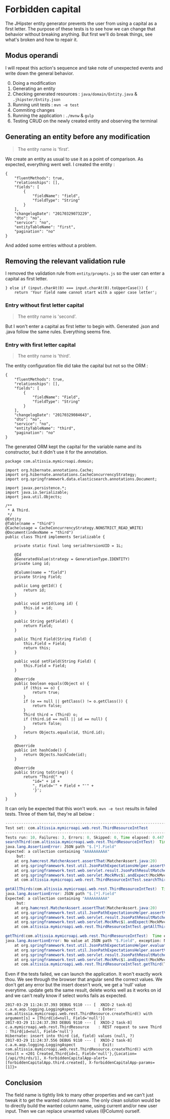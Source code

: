# Forbidden capital

The JHipster entity generator prevents the user from using a capital as a first letter.
The purpose of these tests is to see how we can change that behavior without breaking anything.
But first we'll do break things, see what's broken and how to repair it.

## Modus operandi

I will repeat this action's sequence and take note of unexpected events and write down the general behavior.

0. Doing a modification
1. Generating an entity 
2. Checking generated resources : `java/domain/Entity.java` & `.jhipster/Entity.json`
3. Running unit tests : `mvn -e test`
4. Commiting changes
5. Running the application : `./mvnw` & `gulp`
6. Testing CRUD on the newly created entity and observing the terminal

## Generating an entity before any modification

> The entity name is 'first'.

We create an entity as usual to use it as a point of comparison.
As expected, everything went well. I created the entity :
```
{
    "fluentMethods": true,
    "relationships": [],
    "fields": [
        {
            "fieldName": "field",
            "fieldType": "String"
        }
    ],
    "changelogDate": "20170329073229",
    "dto": "no",
    "service": "no",
    "entityTableName": "first",
    "pagination": "no"
}
```
And added some entries without a problem.

## Removing the relevant validation rule

I removed the validation rule from `entity/prompts.js` so the user can enter a capital as first letter.
```
} else if (input.charAt(0) === input.charAt(0).toUpperCase()) {
    return 'Your field name cannot start with a upper case letter';
```

### Entry without first letter capital

> The entity name is 'second'.

But I won't enter a capital as first letter to begin with.
Generated .json and .java follow the same rules.
Everything seems fine.

### Entry **with** first letter capital

> The entity name is 'third'.

The entity configuration file did take the capital but not so the ORM : 
```
{
    "fluentMethods": true,
    "relationships": [],
    "fields": [
        {
            "fieldName": "Field",
            "fieldType": "String"
        }
    ],
    "changelogDate": "20170329084643",
    "dto": "no",
    "service": "no",
    "entityTableName": "third",
    "pagination": "no"
}
```

The generated ORM kept the capital for the variable name and its constructor,
but it didn't use it for the annotation.

```
package com.altissia.mymicroapi.domain;

import org.hibernate.annotations.Cache;
import org.hibernate.annotations.CacheConcurrencyStrategy;
import org.springframework.data.elasticsearch.annotations.Document;

import javax.persistence.*;
import java.io.Serializable;
import java.util.Objects;

/**
 * A Third.
 */
@Entity
@Table(name = "third")
@Cache(usage = CacheConcurrencyStrategy.NONSTRICT_READ_WRITE)
@Document(indexName = "third")
public class Third implements Serializable {

    private static final long serialVersionUID = 1L;

    @Id
    @GeneratedValue(strategy = GenerationType.IDENTITY)
    private Long id;

    @Column(name = "field")
    private String Field;

    public Long getId() {
        return id;
    }

    public void setId(Long id) {
        this.id = id;
    }

    public String getField() {
        return Field;
    }

    public Third Field(String Field) {
        this.Field = Field;
        return this;
    }

    public void setField(String Field) {
        this.Field = Field;
    }

    @Override
    public boolean equals(Object o) {
        if (this == o) {
            return true;
        }
        if (o == null || getClass() != o.getClass()) {
            return false;
        }
        Third third = (Third) o;
        if (third.id == null || id == null) {
            return false;
        }
        return Objects.equals(id, third.id);
    }

    @Override
    public int hashCode() {
        return Objects.hashCode(id);
    }

    @Override
    public String toString() {
        return "Third{" +
            "id=" + id +
            ", Field='" + Field + "'" +
            '}';
    }
}
```

It can only be expected that this won't work.
`mvn -e test` results in failed tests. Three of them fail, they're all below :
```java
-------------------------------------------------------------------------------
Test set: com.altissia.mymicroapi.web.rest.ThirdResourceIntTest
-------------------------------------------------------------------------------
Tests run: 10, Failures: 3, Errors: 0, Skipped: 0, Time elapsed: 0.447 sec <<< FAILURE! - in com.altissia.mymicroapi.web.rest.ThirdResourceIntTest
searchThird(com.altissia.mymicroapi.web.rest.ThirdResourceIntTest)  Time elapsed: 0.062 sec  <<< FAILURE!
java.lang.AssertionError: JSON path "$.[*].Field"
Expected: a collection containing "AAAAAAAAAA"
     but: 
	at org.hamcrest.MatcherAssert.assertThat(MatcherAssert.java:20)
	at org.springframework.test.util.JsonPathExpectationsHelper.assertValue(JsonPathExpectationsHelper.java:74)
	at org.springframework.test.web.servlet.result.JsonPathResultMatchers$1.match(JsonPathResultMatchers.java:86)
	at org.springframework.test.web.servlet.MockMvc$1.andExpect(MockMvc.java:171)
	at com.altissia.mymicroapi.web.rest.ThirdResourceIntTest.searchThird(ThirdResourceIntTest.java:252)

getAllThirds(com.altissia.mymicroapi.web.rest.ThirdResourceIntTest)  Time elapsed: 0.03 sec  <<< FAILURE!
java.lang.AssertionError: JSON path "$.[*].Field"
Expected: a collection containing "AAAAAAAAAA"
     but: 
	at org.hamcrest.MatcherAssert.assertThat(MatcherAssert.java:20)
	at org.springframework.test.util.JsonPathExpectationsHelper.assertValue(JsonPathExpectationsHelper.java:74)
	at org.springframework.test.web.servlet.result.JsonPathResultMatchers$1.match(JsonPathResultMatchers.java:86)
	at org.springframework.test.web.servlet.MockMvc$1.andExpect(MockMvc.java:171)
	at com.altissia.mymicroapi.web.rest.ThirdResourceIntTest.getAllThirds(ThirdResourceIntTest.java:146)

getThird(com.altissia.mymicroapi.web.rest.ThirdResourceIntTest)  Time elapsed: 0.034 sec  <<< FAILURE!
java.lang.AssertionError: No value at JSON path "$.Field", exception: No results for path: $['Field']
	at org.springframework.test.util.JsonPathExpectationsHelper.evaluateJsonPath(JsonPathExpectationsHelper.java:245)
	at org.springframework.test.util.JsonPathExpectationsHelper.assertValue(JsonPathExpectationsHelper.java:99)
	at org.springframework.test.web.servlet.result.JsonPathResultMatchers$2.match(JsonPathResultMatchers.java:99)
	at org.springframework.test.web.servlet.MockMvc$1.andExpect(MockMvc.java:171)
	at com.altissia.mymicroapi.web.rest.ThirdResourceIntTest.getThird(ThirdResourceIntTest.java:160)
```

Even if the tests failed, we can launch the application.
It won't exactly work thou.
We see through the browser that angular send the correct values.
We don't get any error but the insert doesn't work, we get a 'null' value everytime.
update gets the same result, delete works well as it works on id and we can't really know if select works fails as expected.
```
2017-03-29 11:24:37.393 DEBUG 9110 --- [  XNIO-2 task-8] c.a.m.aop.logging.LoggingAspect          : Enter: com.altissia.mymicroapi.web.rest.ThirdResource.createThird() with argument[s] = [Third{id=null, Field='null'}]
2017-03-29 11:24:37.393 DEBUG 9110 --- [  XNIO-2 task-8] c.a.mymicroapi.web.rest.ThirdResource    : REST request to save Third : Third{id=null, Field='null'}
Hibernate: insert into third (id, field) values (null, ?)
2017-03-29 11:24:37.556 DEBUG 9110 --- [  XNIO-2 task-8] c.a.m.aop.logging.LoggingAspect          : Exit: com.altissia.mymicroapi.web.rest.ThirdResource.createThird() with result = <201 Created,Third{id=1, Field='null'},{Location=[/api/thirds/1], X-forbiddenCapitalApp-alert=[forbiddenCapitalApp.third.created], X-forbiddenCapitalApp-params=[1]}>
```


## Conclusion

The field name is tightly link to many other properties and we can't just tweak it to get the wanted column name.
The only clean solution would be to directly build the wanted column name, using current and/or new user input.
Then we can replace unwanted values (@Column) ourself.

